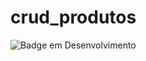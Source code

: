 # crud_produtos
![Badge em Desenvolvimento](http://img.shields.io/static/v1?label=STATUS&message=EM%20DESENVOLVIMENTO&color=GREEN&style=for-the-badge)
